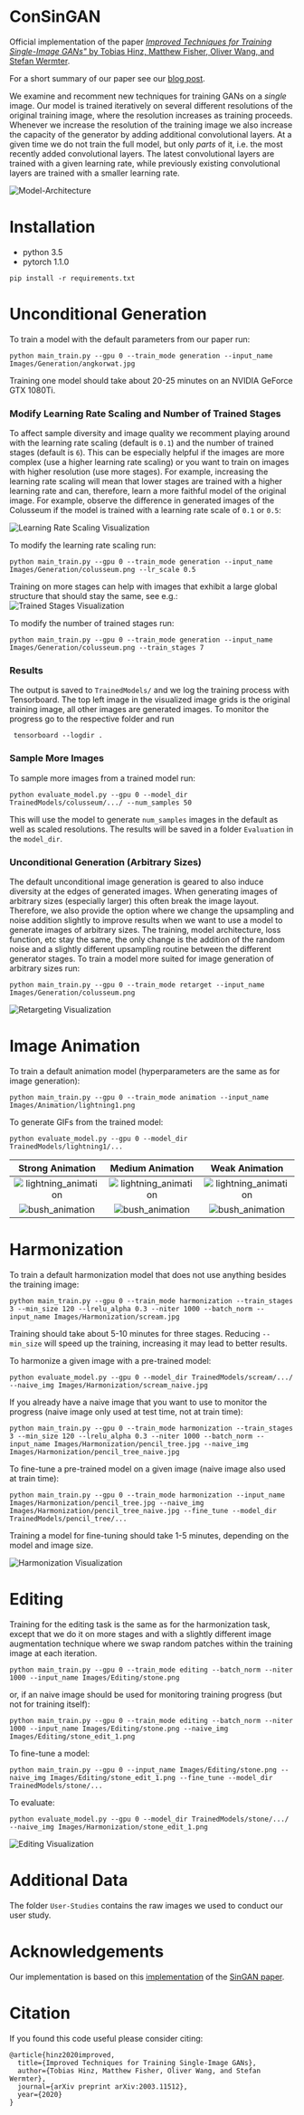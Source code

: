 # ConSinGAN

Official implementation of the paper [*Improved Techniques for Training Single-Image GANs"* by Tobias Hinz, Matthew Fisher, Oliver Wang, and Stefan Wermter](https://arxiv.org/abs/2003.11512).

For a short summary of our paper see our [blog post](https://www.tobiashinz.com/2020/03/24/improved-techniques-for-training-single-image-gans.html).

We examine and recomment new techniques for training GANs on a *single* image.
Our model is trained iteratively on several different resolutions of the original training image, where the resolution increases as training proceeds.
Whenever we increase the resolution of the training image we also increase the capacity of the generator by adding additional convolutional layers.
At a given time we do not train the full model, but only *parts* of it, i.e. the most recently added convolutional layers.
The latest convolutional layers are trained with a given learning rate, while previously existing convolutional layers are trained with a smaller learning rate.

![Model-Architecture](Examples/unconditional_generation.jpg)

# Installation

- python 3.5
- pytorch 1.1.0

```
pip install -r requirements.txt
```

# Unconditional Generation
To train a model with the default parameters from our paper run:

```
python main_train.py --gpu 0 --train_mode generation --input_name Images/Generation/angkorwat.jpg
```

Training one model should take about 20-25 minutes on an NVIDIA GeForce GTX 1080Ti.

### Modify Learning Rate Scaling and Number of Trained Stages
To affect sample diversity and image quality we recomment playing around with the learning rate scaling (default is `0.1`) and the number of trained stages (default is `6`).
This can be especially helpful if the images are more complex (use a higher learning rate scaling) or you want to train on images with higher resolution (use more stages).
For example, increasing the learning rate scaling will mean that lower stages are trained with a higher learning rate and can, therefore, learn a more faithful model of the original image.
For example, observe the difference in generated images of the Colusseum if the model is trained with a learning rate scale of `0.1` or `0.5`:

![Learning Rate Scaling Visualization](Examples/lr_scale_vis.jpg)

To modify the learning rate scaling run:

```
python main_train.py --gpu 0 --train_mode generation --input_name Images/Generation/colusseum.png --lr_scale 0.5
```

Training on more stages can help with images that exhibit a large global structure that should stay the same, see e.g.:
![Trained Stages Visualization](Examples/stages_vis.jpg)


To modify the number of trained stages run:

```
python main_train.py --gpu 0 --train_mode generation --input_name Images/Generation/colusseum.png --train_stages 7
```

### Results
The output is saved to `TrainedModels/` and we log the training process with Tensorboard.
The top left image in the visualized image grids is the original training image, all other images are generated images.
To monitor the progress go to the respective folder and run

```
 tensorboard --logdir .
```

### Sample More Images
To sample more images from a trained model run:

```
python evaluate_model.py --gpu 0 --model_dir TrainedModels/colusseum/.../ --num_samples 50
```

This will use the model to generate `num_samples` images in the default as well as scaled resolutions.
The results will be saved in a folder `Evaluation` in the `model_dir`.

### Unconditional Generation (Arbitrary Sizes)
The default unconditional image generation is geared to also induce diversity at the edges of generated images.
When generating images of arbitrary sizes (especially larger) this often break the image layout.
Therefore, we also provide the option where we change the upsampling and noise addition slightly to improve results when we want to use a model to generate images of arbitrary sizes.
The training, model architecture, loss function, etc stay the same, the only change is the addition of the random noise and a slightly different upsampling routine between the different generator stages.
To train a model more suited for image generation of arbitrary sizes run:

```
python main_train.py --gpu 0 --train_mode retarget --input_name Images/Generation/colusseum.png
```

![Retargeting Visualization](Examples/retarget_vis.jpg)


# Image Animation
To train a default animation model (hyperparameters are the same as for image generation):

```
python main_train.py --gpu 0 --train_mode animation --input_name Images/Animation/lightning1.png
```

To generate GIFs from the trained model:
```
python evaluate_model.py --gpu 0 --model_dir TrainedModels/lightning1/...
```

Strong Animation          |  Medium Animation          |  Weak Animation
:-------------------------:|:-------------------------:|:-------------------------:
![lightning_animation](Examples/animation/lightning_strong_animation.gif) |  ![lightning_animation](Examples/animation/lightning_medium_animation.gif) |  ![lightning_animation](Examples/animation/lightning_weak_animation.gif)
![bush_animation](Examples/animation/bush_strong_animation.gif) |  ![bush_animation](Examples/animation/bush_medium_animation.gif) |  ![bush_animation](Examples/animation/bush_weak_animation.gif)



# Harmonization
To train a default harmonization model that does not use anything besides the training image:

```
python main_train.py --gpu 0 --train_mode harmonization --train_stages 3 --min_size 120 --lrelu_alpha 0.3 --niter 1000 --batch_norm --input_name Images/Harmonization/scream.jpg
```

Training should take about 5-10 minutes for three stages. Reducing `--min_size` will speed up the training, increasing it may lead to better results.

To harmonize a given image with a pre-trained model:

```
python evaluate_model.py --gpu 0 --model_dir TrainedModels/scream/.../ --naive_img Images/Harmonization/scream_naive.jpg
```

If you already have a naive image that you want to use to monitor the progress (naive image only used at test time, not at train time):

```
python main_train.py --gpu 0 --train_mode harmonization --train_stages 3 --min_size 120 --lrelu_alpha 0.3 --niter 1000 --batch_norm --input_name Images/Harmonization/pencil_tree.jpg --naive_img Images/Harmonization/pencil_tree_naive.jpg
```

To fine-tune a pre-trained model on a given image (naive image also used at train time):

```
python main_train.py --gpu 0 --train_mode harmonization --input_name Images/Harmonization/pencil_tree.jpg --naive_img Images/Harmonization/pencil_tree_naive.jpg --fine_tune --model_dir TrainedModels/pencil_tree/...
```

Training a model for fine-tuning should take 1-5 minutes, depending on the model and image size.

![Harmonization Visualization](Examples/harmonization_vis.jpg)

# Editing
Training for the editing task is the same as for the harmonization task, except that we do it on more stages and with a slightly different image augmentation technique where we swap random patches within the training image at each iteration.

```
python main_train.py --gpu 0 --train_mode editing --batch_norm --niter 1000 --input_name Images/Editing/stone.png
```

or, if an naive image should be used for monitoring training progress (but not for training itself):

```
python main_train.py --gpu 0 --train_mode editing --batch_norm --niter 1000 --input_name Images/Editing/stone.png --naive_img Images/Editing/stone_edit_1.png
```

To fine-tune a model:

```
python main_train.py --gpu 0 --input_name Images/Editing/stone.png --naive_img Images/Editing/stone_edit_1.png --fine_tune --model_dir TrainedModels/stone/...
```

To evaluate:

```
python evaluate_model.py --gpu 0 --model_dir TrainedModels/stone/.../ --naive_img Images/Harmonization/stone_edit_1.png
```

![Editing Visualization](Examples/editing_vis.jpg)

# Additional Data
The folder `User-Studies` contains the raw images we used to conduct our user study.

# Acknowledgements
Our implementation is based on this [implementation](https://github.com/tamarott/SinGAN) of the [SinGAN paper](https://arxiv.org/abs/1905.01164).

# Citation
If you found this code useful please consider citing:

```
@article{hinz2020improved,
  title={Improved Techniques for Training Single-Image GANs},
  author={Tobias Hinz, Matthew Fisher, Oliver Wang, and Stefan Wermter},
  journal={arXiv preprint arXiv:2003.11512},
  year={2020}
}
```

